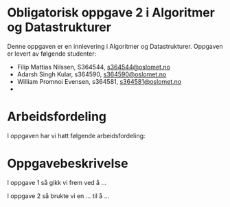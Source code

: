 # Obligatorisk oppgave 2 i Algoritmer og Datastrukturer

Denne oppgaven er en innlevering i Algoritmer og Datastrukturer. 
Oppgaven er levert av følgende studenter:

* Filip Mattias Nilssen, S364544, s364544@oslomet.no
* Adarsh Singh Kular, s364590, s364590@oslomet.no
* William Promnoi Evensen, s364581, s364581@oslomet.no
* 

# Arbeidsfordeling

I oppgaven har vi hatt følgende arbeidsfordeling:


# Oppgavebeskrivelse

I oppgave 1 så gikk vi frem ved å ...

I oppgave 2 så brukte vi en ... til å ...
